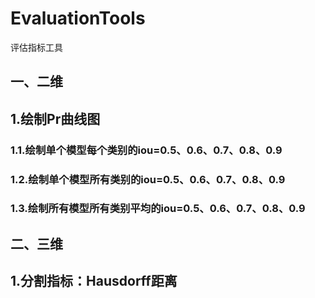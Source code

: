 # EvaluationTools
评估指标工具
## 一、二维
## 1.绘制Pr曲线图
### 1.1.绘制单个模型每个类别的iou=0.5、0.6、0.7、0.8、0.9

### 1.2.绘制单个模型所有类别的iou=0.5、0.6、0.7、0.8、0.9

### 1.3.绘制所有模型所有类别平均的iou=0.5、0.6、0.7、0.8、0.9
## 二、三维
## 1.分割指标：Hausdorff距离
